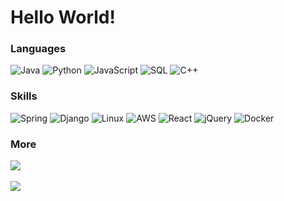 # Hello World!

### Languages

![Java](https://img.shields.io/badge/-Java-000?style=for-the-badge&&logo=Java&logoColor=FFF)
![Python](https://img.shields.io/badge/-Python-000?style=for-the-badge&&logo=Python)
![JavaScript](https://img.shields.io/badge/-JavaScript-000?style=for-the-badge&&logo=JavaScript)
![SQL](https://img.shields.io/badge/-SQL-000?style=for-the-badge&&logo=MySQL&logoColor=FFF)
![C++](https://img.shields.io/badge/-C++-000?style=for-the-badge&&logo=c%2b%2b&logoColor=00599C)

### Skills

![Spring](https://img.shields.io/badge/-Spring-000?style=for-the-badge&&logo=Spring)
![Django](https://img.shields.io/badge/-Django-000?style=for-the-badge&&logo=Django)
![Linux](https://img.shields.io/badge/-Linux-000?style=for-the-badge&&logo=Linux)
![AWS](https://img.shields.io/badge/-AWS-000?style=for-the-badge&&logo=Amazon-AWS&logoColor=F90)
![React](https://img.shields.io/badge/-React-000?style=for-the-badge&&logo=React)
![jQuery](https://img.shields.io/badge/-Jquery-000?style=for-the-badge&&logo=Jquery&logoColor=007ACC)
![Docker](https://img.shields.io/badge/-Docker-000?style=for-the-badge&&logo=Docker&logoColor=007ACC)

### More

<a href="https://www.linkedin.com/in/daekunhan/">
  <img src="https://img.shields.io/badge/LinkedIn-0077B5?style=for-the-badge&logo=linkedin&logoColor=white">
</a>
<br/>
<br/>
<a href="https://hits.seeyoufarm.com"><img src="https://hits.seeyoufarm.com/api/count/incr/badge.svg?url=https%3A%2F%2Fgithub.com%2Fdaekun0920%2Fhit-counter&count_bg=%2379C83D&title_bg=%23555555&icon=&icon_color=%23E7E7E7&title=visitors&edge_flat=false"/></a>
 
